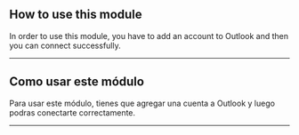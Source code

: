 ## How to use this module
In order to use this module, you have to add an account to Outlook and then you can connect successfully.

---

## Como usar este módulo
Para usar este módulo, tienes que agregar una cuenta a Outlook y luego podras conectarte correctamente.


---




